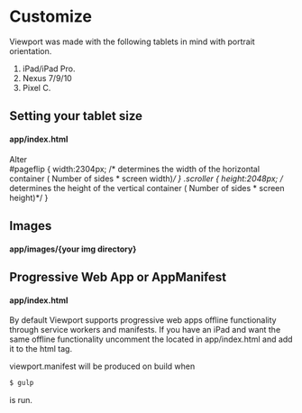 # Customize

Viewport was made with the following tablets in mind with portrait orientation.

1. iPad/iPad Pro.
2. Nexus 7/9/10
3. Pixel C.


## Setting your tablet size

#### app/index.html
Alter  
    #pageflip { width:2304px; /* determines the width of the horizontal container ( Number of sides * screen width)*/ }
    .scroller {	height:2048px; /* determines the height of the vertical container ( Number of sides * screen height)*/ }


## Images

#### app/images/{your img directory}

## Progressive Web App or AppManifest

#### app/index.html
By default Viewport supports progressive web apps offline functionality through service workers and manifests.
If you have an iPad and want the same offline functionality uncomment the <!-- manifest="viewport.manifest" --> located in app/index.html and add it to the html tag.

viewport.manifest will be produced on build when

```sh
$ gulp
```

is run.
